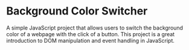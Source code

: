 # Background Color Switcher

A simple JavaScript project that allows users to switch the background color of a webpage with the click of a button. This project is a great introduction to DOM manipulation and event handling in JavaScript.
